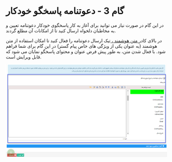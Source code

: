 # گام 3 - دعوتنامه پاسخگو خودکار 

در این گام در صورت نیاز می توانید برای آغاز به کار پاسخگوی خودکار دعوتنامه تعیین و به مخاطبان دلخواه ارسال کنید تا از امکانات آن مطلع گردند.

در بالای کادر[ متن هوشمند ، ](https://github.com/1stco/PayamGostarDocs/blob/master/help%202.5.4/Marketing/matn-hoshmand/matn-hoshmand.md)تیک ارسال دعوتنامه را فعال کنید تا امکان استفاده از متن هوشمند (به عنوان یکی از ویژگی های خاص پیام گستر) در این گام برای شما فراهم شود. با فعال شدن متن، به طور پیش فرض عنوان و محتوای پاسخگو نمایان می شود که قابل ویرایش است.

![](advertising-sendingautoanswer-thirdstep.png)

